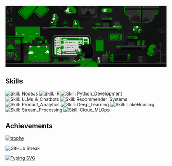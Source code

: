 ![mario](https://raw.githubusercontent.com/Usaid-Bin-Rehan/Usaid-Bin-Rehan/main/green_mario.gif)

<!-- Skills with badges -->
## Skills
![Skill: NodeJs](https://img.shields.io/badge/NodeJs-Intermediate-green)
![Skill: IR](https://img.shields.io/badge/IR-Intermediate-green)
![Skill: Python_Development](https://img.shields.io/badge/Python_Development-Intermediate-green)
![Skill: LLMs_&_Chatbots](https://img.shields.io/badge/_Chatbots-Intermediate-green)
![Skill: Recommender_Systems](https://img.shields.io/badge/Recommender_Systems-Intermediate-green)
![Skill: Product_Analytics](https://img.shields.io/badge/Product_Analytics-Intermediate-green)
![Skill: Deep_Learning](https://img.shields.io/badge/Deep_Learning-Intermediate-green)
![Skill: LakeHousing](https://img.shields.io/badge/LakeHousing-Beginner-green)
![Skill: Stream_Processing](https://img.shields.io/badge/Stream_Processing-Beginner-green)
![Skill: Cloud_MLOps](https://img.shields.io/badge/Cloud_MLOps-Beginner-green)

<!-- Trophy -->
## Achievements
[![trophy](https://github-profile-trophy.vercel.app/?username=Usaid-Bin-Rehan&r&title=Stars,Repositories,Commits,Issues,PullRequest,MultiLanguage&theme=matrix)](https://github.com/ryo-ma/github-profile-trophy)

<!-- GitHub Streaks -->
![GitHub Streak](https://github-readme-streak-stats.herokuapp.com/?user=Usaid-Bin-Rehan&theme=tokyonight)

<!-- Typing SVG -->
[![Typing SVG](https://readme-typing-svg.demolab.com/?lines=MVP+Open-Source+Contributions+below:&color=%232ecc71)](https://git.io/typing-svg)
